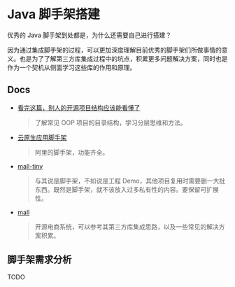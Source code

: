 # Java 脚手架搭建

优秀的 Java 脚手架到处都是，为什么还需要自己进行搭建？

因为通过集成脚手架的过程，可以更加深度理解目前优秀的脚手架们所做事情的意义。也是为了了解第三方库集成过程中的坑点，积累更多问题解决方案，同时也是作为一个契机从侧面学习这些库的作用和原理。

## Docs
- [看完这篇，别人的开源项目结构应该能看懂了](https://zhuanlan.zhihu.com/p/115403195)
    > 了解常见 OOP 项目的目录结构，学习分层思维和方法。
- [云原生应用脚手架](https://start.aliyun.com/)
    > 阿里的脚手架，功能齐全。
- [mall-tiny](https://github.com/macrozheng/mall-tiny?tab=readme-ov-file)
    > 与其说是脚手架，不如说是工程 Demo，其他项目复用时需要删一大批东西。既然是脚手架，就不该放入过多私有性的内容。要保留可扩展性。
- [mall](https://github.com/macrozheng/mall)
    > 开源电商系统，可以参考其第三方库集成思路，以及一些常见的解决方案积累。

## 脚手架需求分析

TODO 
